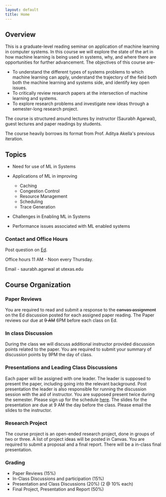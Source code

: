 ```yaml
---
layout: default
title: Home
---
```

## Overview
 This is a graduate-level reading seminar on application of machine learning in computer systems. 
In this course we will explore the state of the art in how machine learning is being used in systems, why, and where there are opportunities for further advancement. 
The objectives of this course are-

   * To understand the different types of systems problems to which machine learning can apply, understand the trajectory of the field both both the machine learning and systems side, and identify key open issues.
   * To critically review research papers at the intersection of machine learning and systems.
   * To explore research problems and investigate new ideas through a semester-long research project. 


The course is structured around lectures by instructor (Saurabh Agarwal), guest lectures and paper readings by students.

The course heavily borrows its format from Prof. Aditya Akella's previous iteration. 

## Topics 
* Need for use of ML in Systems
* Applications of ML in improving
	* Caching
	* Congestion Control
	* Resource Management
	* Scheduling
	* Trace Generation

* Challenges in Enabling ML in Systems
* Performance issues associated with ML enabled systems

### Contact and Office Hours 
Post question on [Ed](https://edstem.org/us/join/Z4BnYa).

Office hours 11 AM - Noon every Thursday. 

Email - saurabh.agarwal at utexas.edu


## Course Organization

### Paper Reviews
You are required to read and submit a response to the ~~canvas assignment~~ on the Ed discussion posted for each assigned paper reading. 
The Paper reviews our due at ~~9 AM~~ 6PM before each class on Ed.

### In class Discussion 
During the class we will discuss additional instructor provided discussion points related to the paper.
You are required to submit your summary of discussion points by 9PM the day of class.

### Presentations and Leading Class Discussions

Each paper will be assigned with one leader. The leader is supposed to present the paper, including going into the relevant background.
Post presentation the leader is also responsible for running the discussion session with the aid of instructor. 
You are supposed present twice during the semester. Please sign up for the schedule [here](https://docs.google.com/spreadsheets/d/1-xrEr01Fo5AbcDacBailEWuvutqiYLfpN802onC0qpE/edit?usp=sharing).
The slides for the presentation are due at 9 AM the day before the class. Please email the slides to the instructor.

### Research Project 
 The course project is an open-ended research project, done in groups of two or three. A list of project ideas will be posted in Canvas. You are required to submit a proposal and a final report. There will be a in-class final presentation. 

### Grading

* Paper Reviews (15%)
* In-Class Discussions and participation (15%)
* Presentation and Class Discussions (20%) (2 @ 10% each)
* Final Project, Presentation and Report (50%)

